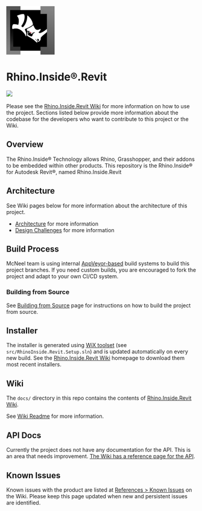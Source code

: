 <img src="docs/assets/img/logo.svg" width="128px"/>
<h1>Rhino.Inside®.Revit</h1>
<p>
<a href="https://ci.appveyor.com/project/mcneel/rhino-inside-revit/branch/master"><img src="https://ci.appveyor.com/api/projects/status/9ot0iyjqwb1jdn6m/branch/master?svg=true"></a>
</p>
<p>Please see the <a href="https://www.rhino3d.com/inside/revit/">Rhino.Inside.Revit Wiki</a> for more information on how to use the project. Sections listed below provide more information about the codebase for the developers who want to contribute to this project or the Wiki.
</p>

## Overview

The Rhino.Inside® Technology allows Rhino, Grasshopper, and their addons to be embedded within other products. This repository is the Rhino.Inside® for Autodesk Revit®, named Rhino.Inside.Revit

## Architecture

See Wiki pages below for more information about the architecture of this project.

- [Architecture](https://www.rhino3d.com/inside/revit/beta/reference/rir-arch) for more information
- [Design Challenges](https://www.rhino3d.com/inside/revit/beta/reference/rir-design) for more information

## Build Process

McNeel team is using internal [AppVeyor-based](https://www.appveyor.com/docs/) build systems to build this project branches. If you need custom builds, you are encouraged to fork the project and adapt to your own CI/CD system.

### Building from Source

See [Building from Source](build-source.md) page for instructions on how to build the project from source.

## Installer

The installer is generated using [WiX toolset](https://wixtoolset.org/) (see `src/RhinoInside.Revit.Setup.sln`) and is updated automatically on every new build. See the [Rhino.Inside.Revit Wiki](https://www.rhino3d.com/inside/revit/) homepage to download them most recent installers.

## Wiki

The `docs/` directory in this repo contains the contents of [Rhino.Inside.Revit Wiki](https://www.rhino3d.com/inside/revit/).

See [Wiki Readme](docs/readme.md) for more information.

## API Docs

Currently the project does not have any documentation for the API. This is an area that needs improvement. [The Wiki has a reference page for the API](https://www.rhino3d.com/inside/revit/beta/reference/rir-api).

## Known Issues

Known issues with the product are listed at [References > Known Issues](https://www.rhino3d.com/inside/revit/beta/reference/known-issues) on the Wiki. Please keep this page updated when new and persistent issues are identified.
